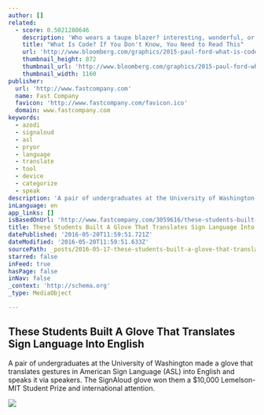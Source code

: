 ```yaml
---
author: []
related:
  - score: 0.5021280646
    description: 'Who wears a taupe blazer? interesting, wonderful, or disturbing way. A computer is a clock with benefits. They all work the same, doing second-grade math, one step at a time: Tick, take a number and put it in box one. Tick, take another number, put it in box two.'
    title: "What Is Code? If You Don't Know, You Need to Read This"
    url: 'http://www.bloomberg.com/graphics/2015-paul-ford-what-is-code/'
    thumbnail_height: 872
    thumbnail_url: 'http://www.bloomberg.com/graphics/2015-paul-ford-what-is-code/images/promo.jpg'
    thumbnail_width: 1160
publisher:
  url: 'http://www.fastcompany.com'
  name: Fast Company
  favicon: 'http://www.fastcompany.com/favicon.ico'
  domain: www.fastcompany.com
keywords:
  - azodi
  - signaloud
  - asl
  - pryor
  - language
  - translate
  - tool
  - device
  - categorize
  - speak
description: 'A pair of undergraduates at the University of Washington made a glove that translates gestures in American Sign Language (ASL) into English and speaks it via speakers. The SignAloud glove won them a $10,000 Lemelson-MIT Student Prize and international attention.'
inLanguage: en
app_links: []
isBasedOnUrl: 'http://www.fastcompany.com/3059616/these-students-built-a-glove-that-translates-sign-language-into-english'
title: These Students Built A Glove That Translates Sign Language Into English
datePublished: '2016-05-20T11:59:51.721Z'
dateModified: '2016-05-20T11:59:51.633Z'
sourcePath: _posts/2016-05-17-these-students-built-a-glove-that-translates-sign-language-i.md
starred: false
inFeed: true
hasPage: false
inNav: false
_context: 'http://schema.org'
_type: MediaObject

---
```

<article style=""><h1>These Students Built A Glove That Translates Sign Language Into English</h1><p>A pair of undergraduates at the University of Washington made a glove that translates gestures in American Sign Language (ASL) into English and speaks it via speakers. The SignAloud glove won them a $10,000 Lemelson-MIT Student Prize and international attention.</p><img src="http://b.fastcompany.net/multisite_files/fastcompany/imagecache/inline-large/inline/2016/05/3059616-inline-p-these-students-built-a-glove-that-translates-sign-language-into-english.jpg" /></article>